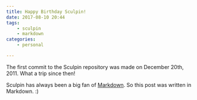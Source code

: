 ```yaml
---
title: Happy Birthday Sculpin!
date: 2017-08-10 20:44
tags:
    - sculpin
    - markdown
categories:
    - personal

---
```

The first commit to the Sculpin repository was made on December 20th, 2011.
What a trip since then!

Sculpin has always been a big fan of [Markdown][1]. So this post was
written in Markdown. :)

[1]: http://daringfireball.net/projects/markdown/
